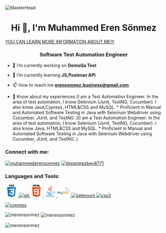  ![MasterHead](https://t3.ftcdn.net/jpg/01/36/51/44/360_F_136514488_j1u863gh50fsRqIFQDHIn1HW7JeHPJVz.jpg)
<h1 align="center">Hi 👋, I'm Muhammed Eren Sönmez</h1>
<a align="center" href="https://github.com/merensonmez/HTML-CSS/tree/main/firstwebsite">YOU CAN LEARN MORE INFORMATION ABOUT ME!!!</a>
<h3 align="center">Software Test Automation Engineer</h3>

- 🔭 I’m currently working on **DemoQa Test**

- 🌱 I’m currently learning **JS,Postman API**

- 📫 How to reach me **erensonmez.business@gmail.com**

- 📄 Know about my experiences [I am a Test Automation Engineer. In the area of test automation, I know Selenium (Junit, TestNG, Cucumber). I also know Java,Cypress, HTML&CSS and MySQL. * Proficient in Manual and Automated Software Testing in Java with Selenium Webdriver using Cucumber, JUnit, and TestNG .](I am a Test Automation Engineer. In the area of test automation, I know Selenium (Junit, TestNG, Cucumber). I also know Java, HTML&CSS and MySQL. * Proficient in Manual and Automated Software Testing in Java with Selenium Webdriver using Cucumber, JUnit, and TestNG .)

<h3 align="left">Connect with me:</h3>
<p align="left">
<a href="https://linkedin.com/in/muhammederensonmez" target="blank"><img align="center" src="https://raw.githubusercontent.com/rahuldkjain/github-profile-readme-generator/master/src/images/icons/Social/linked-in-alt.svg" alt="muhammederensonmez" height="30" width="40" /></a>
<a href="https://www.youtube.com/c/@sonmezbey8771" target="blank"><img align="center" src="https://raw.githubusercontent.com/rahuldkjain/github-profile-readme-generator/master/src/images/icons/Social/youtube.svg" alt="@sonmezbey8771" height="30" width="40" /></a>
</p>

<h3 align="left">Languages and Tools:</h3>
<p align="left"> <a href="https://www.w3schools.com/css/" target="_blank" rel="noreferrer"> <img src="https://raw.githubusercontent.com/devicons/devicon/master/icons/css3/css3-original-wordmark.svg" alt="css3" width="40" height="40"/> </a> <a href="https://git-scm.com/" target="_blank" rel="noreferrer"> <img src="https://www.vectorlogo.zone/logos/git-scm/git-scm-icon.svg" alt="git" width="40" height="40"/> </a> <a href="https://www.w3.org/html/" target="_blank" rel="noreferrer"> <img src="https://raw.githubusercontent.com/devicons/devicon/master/icons/html5/html5-original-wordmark.svg" alt="html5" width="40" height="40"/> </a> <a href="https://www.java.com" target="_blank" rel="noreferrer"> <img src="https://raw.githubusercontent.com/devicons/devicon/master/icons/java/java-original.svg" alt="java" width="40" height="40"/> </a> <a href="https://www.mysql.com/" target="_blank" rel="noreferrer"> <img src="https://raw.githubusercontent.com/devicons/devicon/master/icons/mysql/mysql-original-wordmark.svg" alt="mysql" width="40" height="40"/> </a> <a href="https://www.selenium.dev" target="_blank" rel="noreferrer"> <img src="https://raw.githubusercontent.com/detain/svg-logos/780f25886640cef088af994181646db2f6b1a3f8/svg/selenium-logo.svg" alt="selenium" width="40" height="40"/> </a> 
<a href="https://cucumber.io/" target="_blank" rel="noreferrer"> <img src="https://cdn.icon-icons.com/icons2/2415/PNG/48/cucumber_plain_wordmark_logo_icon_146572.png" alt="css3" width="40" height="40"/> </a> </p>
<a href="https://www.cypress.io/" target="_blank" rel="noreferrer"> <img src="https://cdn.icon-icons.com/icons2/2107/PNG/48/file_type_cypress_icon_130654.png" alt="cypress" width="40" height="40"/> </a> </p>


<p><img align="left" src="https://github-readme-stats.vercel.app/api/top-langs?username=merensonmez&show_icons=true&locale=en&layout=compact" alt="merensonmez" /></p>

<p>&nbsp;<img align="center" src="https://github-readme-stats.vercel.app/api?username=merensonmez&show_icons=true&locale=en" alt="merensonmez" /></p>

<p><img align="center" src="https://github-readme-streak-stats.herokuapp.com/?user=merensonmez&" alt="merensonmez" /></p>
